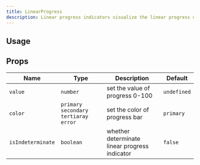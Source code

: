 ```yaml
---
title: LinearProgress
description: Linear progress indicators visualize the linear progress of a task, where the progress is displayed as a bar.
---
```


## Usage

<usage></usage>

## Props

| Name              | Type                                      | Description                                   | Default     |
| ----------------- | ----------------------------------------- | --------------------------------------------- | ----------- |
| `value`           | `number`                                  | set the value of progress 0-100               | `undefined` |
| `color`           | `primary` `secondary` `tertiaray` `error` | set the color of progress bar                 | `primary`   |
| `isIndeterminate` | `boolean`                                 | whether determinate linear progress indicator | `false`     |
